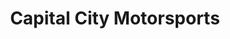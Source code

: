 ---
title: "Capital City Motorsports"
url: /springfield/capital-city-motorsports/
shop: motorcycle
---